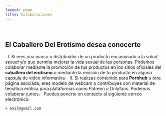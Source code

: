 ```yaml
---
layout: page
title: Colaboraciones
---
```

&nbsp;
## El Caballero Del Erotismo desea conocerte
&nbsp;
I. Si eres una marca o distribuidor de un producto encaminado a la _salud sexual_ y/o que permita mejorar la vida sexual de las personas. Podemos colaborar mediante la promoción de tus productos en los sitios oficiales del **caballero del erotismo** o mediante la revisión de tu producto en alguna capsula de video informativa.
&nbsp;
II. Si realizas contenido para **Pornhub** u otra página asociada, eres modelo de webcam o contribuyes con material de temática erótica para plataformas como Patreon u Onlyfans. Podemos colaborar juntos.
&nbsp;
Puedes ponerte en contacto al siguiente correo electrónico:

    > mail@gmail.com
